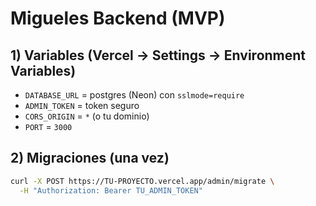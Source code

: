 # Migueles Backend (MVP)

## 1) Variables (Vercel → Settings → Environment Variables)
- `DATABASE_URL` = postgres (Neon) con `sslmode=require`
- `ADMIN_TOKEN` = token seguro
- `CORS_ORIGIN` = `*` (o tu dominio)
- `PORT` = `3000`

## 2) Migraciones (una vez)
```bash
curl -X POST https://TU-PROYECTO.vercel.app/admin/migrate \
  -H "Authorization: Bearer TU_ADMIN_TOKEN"
